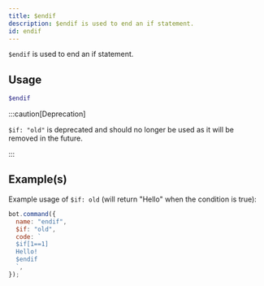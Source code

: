 ```yaml
---
title: $endif
description: $endif is used to end an if statement.
id: endif
---
```


`$endif` is used to end an if statement.

## Usage

```php
$endif
```

:::caution[Deprecation]

`$if: "old"` is deprecated and should no longer be used as it will be removed in the future.

:::

## Example(s)

Example usage of `$if: old` (will return "Hello" when the condition is true):

```javascript
bot.command({
  name: "endif",
  $if: "old",
  code: `
  $if[1==1]
  Hello!
  $endif
  `,
});
```
